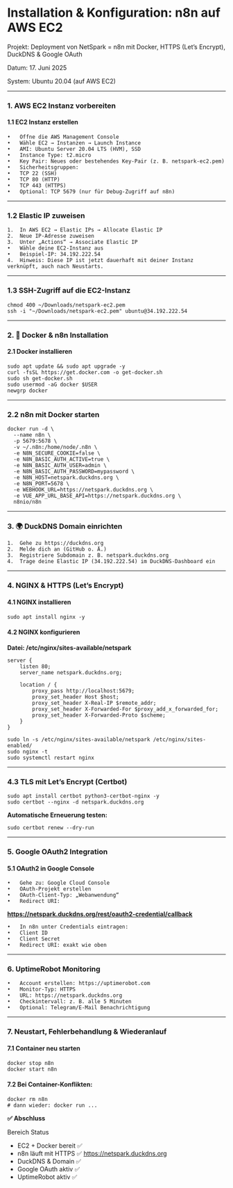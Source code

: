 # Installation & Konfiguration: n8n auf AWS EC2

Projekt: Deployment von NetSpark = n8n mit Docker, HTTPS (Let’s Encrypt), DuckDNS & Google OAuth

Datum: 17. Juni 2025

System: Ubuntu 20.04 (auf AWS EC2)

---

### 1. AWS EC2 Instanz vorbereiten

#### 1.1 EC2 Instanz erstellen
	•	Öffne die AWS Management Console
	•	Wähle EC2 → Instanzen → Launch Instance
	•	AMI: Ubuntu Server 20.04 LTS (HVM), SSD
	•	Instance Type: t2.micro
	•	Key Pair: Neues oder bestehendes Key-Pair (z. B. netspark-ec2.pem)
	•	Sicherheitsgruppen:
	•	TCP 22 (SSH)
	•	TCP 80 (HTTP)
	•	TCP 443 (HTTPS)
	•	Optional: TCP 5679 (nur für Debug-Zugriff auf n8n)

--- 

### 1.2 Elastic IP zuweisen 
	1.	In AWS EC2 → Elastic IPs → Allocate Elastic IP
	2.	Neue IP-Adresse zuweisen
	3.	Unter „Actions“ → Associate Elastic IP
	•	Wähle deine EC2-Instanz aus
	•	Beispiel-IP: 34.192.222.54
	4.	Hinweis: Diese IP ist jetzt dauerhaft mit deiner Instanz verknüpft, auch nach Neustarts.

---

### 1.3 SSH-Zugriff auf die EC2-Instanz

```
chmod 400 ~/Downloads/netspark-ec2.pem
ssh -i "~/Downloads/netspark-ec2.pem" ubuntu@34.192.222.54
```

---

### 2. 🐳 Docker & n8n Installation

#### 2.1 Docker installieren

```
sudo apt update && sudo apt upgrade -y
curl -fsSL https://get.docker.com -o get-docker.sh
sudo sh get-docker.sh
sudo usermod -aG docker $USER
newgrp docker
```

---

### 2.2 n8n mit Docker starten

```
docker run -d \
  --name n8n \
  -p 5679:5678 \
  -v ~/.n8n:/home/node/.n8n \
  -e N8N_SECURE_COOKIE=false \
  -e N8N_BASIC_AUTH_ACTIVE=true \
  -e N8N_BASIC_AUTH_USER=admin \
  -e N8N_BASIC_AUTH_PASSWORD=mypassword \
  -e N8N_HOST=netspark.duckdns.org \
  -e N8N_PORT=5678 \
  -e WEBHOOK_URL=https://netspark.duckdns.org \
  -e VUE_APP_URL_BASE_API=https://netspark.duckdns.org \
  n8nio/n8n
```

--- 

### 3. 🌍 DuckDNS Domain einrichten
	1.	Gehe zu https://duckdns.org
	2.	Melde dich an (GitHub o. Ä.)
	3.	Registriere Subdomain z. B. netspark.duckdns.org
	4.	Trage deine Elastic IP (34.192.222.54) im DuckDNS-Dashboard ein

--- 

### 4. NGINX & HTTPS (Let’s Encrypt)

#### 4.1 NGINX installieren

```
sudo apt install nginx -y
```

#### 4.2 NGINX konfigurieren

**Datei: /etc/nginx/sites-available/netspark**

```
server {
    listen 80;
    server_name netspark.duckdns.org;

    location / {
        proxy_pass http://localhost:5679;
        proxy_set_header Host $host;
        proxy_set_header X-Real-IP $remote_addr;
        proxy_set_header X-Forwarded-For $proxy_add_x_forwarded_for;
        proxy_set_header X-Forwarded-Proto $scheme;
    }
}
```

```
sudo ln -s /etc/nginx/sites-available/netspark /etc/nginx/sites-enabled/
sudo nginx -t
sudo systemctl restart nginx
```

--- 

### 4.3 TLS mit Let’s Encrypt (Certbot)

```
sudo apt install certbot python3-certbot-nginx -y
sudo certbot --nginx -d netspark.duckdns.org
```

**Automatische Erneuerung testen:**

```
sudo certbot renew --dry-run
```

--- 

### 5. Google OAuth2 Integration

#### 5.1 OAuth2 in Google Console
	•	Gehe zu: Google Cloud Console
	•	OAuth-Projekt erstellen
	•	OAuth-Client-Typ: „Webanwendung“
	•	Redirect URI:

**https://netspark.duckdns.org/rest/oauth2-credential/callback**

	•	In n8n unter Credentials eintragen:
	•	Client ID
	•	Client Secret
	•	Redirect URI: exakt wie oben

--- 

### 6. UptimeRobot Monitoring
	•	Account erstellen: https://uptimerobot.com
	•	Monitor-Typ: HTTPS
	•	URL: https://netspark.duckdns.org
	•	Checkintervall: z. B. alle 5 Minuten
	•	Optional: Telegram/E-Mail Benachrichtigung

--- 

### 7. Neustart, Fehlerbehandlung & Wiederanlauf

#### 7.1 Container neu starten

```
docker stop n8n
docker start n8n
```

#### 7.2 Bei Container-Konflikten:

```
docker rm n8n
# dann wieder: docker run ...
```



**✅ Abschluss**

Bereich	Status
- EC2 + Docker bereit	✅
- n8n läuft mit HTTPS	✅ https://netspark.duckdns.org
- DuckDNS & Domain	✅
- Google OAuth aktiv	✅
- UptimeRobot aktiv	✅

